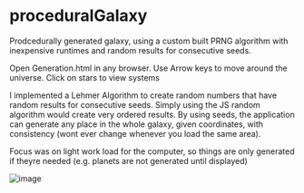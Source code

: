 # proceduralGalaxy
Prodcedurally generated galaxy, using a custom built PRNG algorithm with inexpensive runtimes and random results for consecutive seeds.

Open Generation.html in any browser. Use Arrow keys to move around the universe. Click on stars to view systems

I implemented a Lehmer Algorithm to create random numbers that have random results for consecutive seeds. Simply using the JS random algorithm would create very ordered results. By using seeds, the application can generate any place in the whole galaxy, given coordinates, with consistency (wont ever change whenever you load the same area).

Focus was on light work load for the computer, so things are only generated if theyre needed (e.g. planets are not generated until displayed)


![image](https://user-images.githubusercontent.com/26506402/182030852-3427b683-eb55-45ca-9cd8-d8510e7753e5.png)
